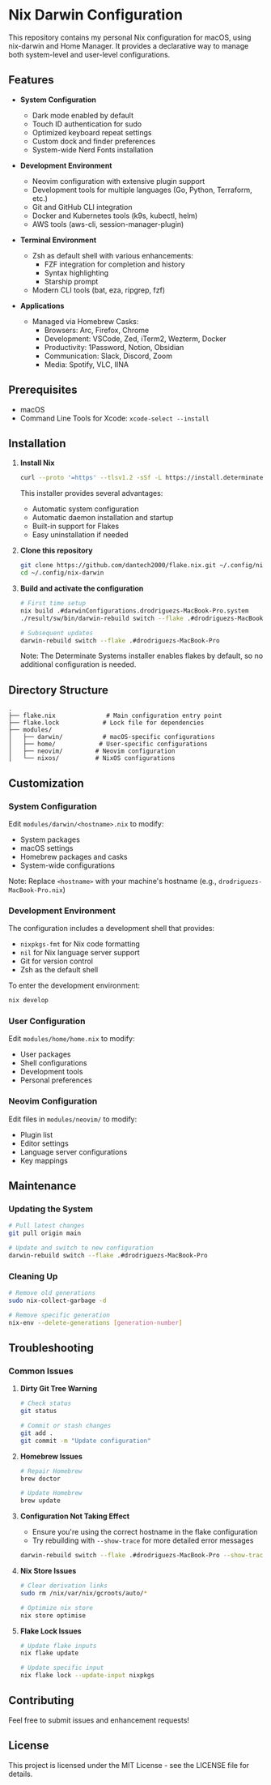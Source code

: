 # Nix Darwin Configuration

This repository contains my personal Nix configuration for macOS, using nix-darwin and Home Manager. It provides a declarative way to manage both system-level and user-level configurations.

## Features

- **System Configuration**
  - Dark mode enabled by default
  - Touch ID authentication for sudo
  - Optimized keyboard repeat settings
  - Custom dock and finder preferences
  - System-wide Nerd Fonts installation

- **Development Environment**
  - Neovim configuration with extensive plugin support
  - Development tools for multiple languages (Go, Python, Terraform, etc.)
  - Git and GitHub CLI integration
  - Docker and Kubernetes tools (k9s, kubectl, helm)
  - AWS tools (aws-cli, session-manager-plugin)

- **Terminal Environment**
  - Zsh as default shell with various enhancements:
    - FZF integration for completion and history
    - Syntax highlighting
    - Starship prompt
  - Modern CLI tools (bat, eza, ripgrep, fzf)

- **Applications**
  - Managed via Homebrew Casks:
    - Browsers: Arc, Firefox, Chrome
    - Development: VSCode, Zed, iTerm2, Wezterm, Docker
    - Productivity: 1Password, Notion, Obsidian
    - Communication: Slack, Discord, Zoom
    - Media: Spotify, VLC, IINA

## Prerequisites

- macOS
- Command Line Tools for Xcode: `xcode-select --install`

## Installation

1. **Install Nix**
   ```bash
   curl --proto '=https' --tlsv1.2 -sSf -L https://install.determinate.systems/nix | sh
   ```
   This installer provides several advantages:
   - Automatic system configuration
   - Automatic daemon installation and startup
   - Built-in support for Flakes
   - Easy uninstallation if needed

2. **Clone this repository**
   ```bash
   git clone https://github.com/dantech2000/flake.nix.git ~/.config/nix-darwin
   cd ~/.config/nix-darwin
   ```

3. **Build and activate the configuration**
   ```bash
   # First time setup
   nix build .#darwinConfigurations.drodriguezs-MacBook-Pro.system
   ./result/sw/bin/darwin-rebuild switch --flake .#drodriguezs-MacBook-Pro

   # Subsequent updates
   darwin-rebuild switch --flake .#drodriguezs-MacBook-Pro
   ```

   Note: The Determinate Systems installer enables flakes by default, so no additional configuration is needed.

## Directory Structure

```
.
├── flake.nix              # Main configuration entry point
├── flake.lock            # Lock file for dependencies
├── modules/
│   ├── darwin/           # macOS-specific configurations
│   ├── home/            # User-specific configurations
│   ├── neovim/         # Neovim configuration
│   └── nixos/          # NixOS configurations
```

## Customization

### System Configuration
Edit `modules/darwin/<hostname>.nix` to modify:
- System packages
- macOS settings
- Homebrew packages and casks
- System-wide configurations

Note: Replace `<hostname>` with your machine's hostname (e.g., `drodriguezs-MacBook-Pro.nix`)

### Development Environment
The configuration includes a development shell that provides:
- `nixpkgs-fmt` for Nix code formatting
- `nil` for Nix language server support
- Git for version control
- Zsh as the default shell

To enter the development environment:
```bash
nix develop
```

### User Configuration
Edit `modules/home/home.nix` to modify:
- User packages
- Shell configurations
- Development tools
- Personal preferences

### Neovim Configuration
Edit files in `modules/neovim/` to modify:
- Plugin list
- Editor settings
- Language server configurations
- Key mappings

## Maintenance

### Updating the System
```bash
# Pull latest changes
git pull origin main

# Update and switch to new configuration
darwin-rebuild switch --flake .#drodriguezs-MacBook-Pro
```

### Cleaning Up
```bash
# Remove old generations
sudo nix-collect-garbage -d

# Remove specific generation
nix-env --delete-generations [generation-number]
```

## Troubleshooting

### Common Issues

1. **Dirty Git Tree Warning**
   ```bash
   # Check status
   git status
   
   # Commit or stash changes
   git add .
   git commit -m "Update configuration"
   ```

2. **Homebrew Issues**
   ```bash
   # Repair Homebrew
   brew doctor
   
   # Update Homebrew
   brew update
   ```

3. **Configuration Not Taking Effect**
   - Ensure you're using the correct hostname in the flake configuration
   - Try rebuilding with `--show-trace` for more detailed error messages
   ```bash
   darwin-rebuild switch --flake .#drodriguezs-MacBook-Pro --show-trace
   ```

4. **Nix Store Issues**
   ```bash
   # Clear derivation links
   sudo rm /nix/var/nix/gcroots/auto/*
   
   # Optimize nix store
   nix store optimise
   ```

5. **Flake Lock Issues**
   ```bash
   # Update flake inputs
   nix flake update
   
   # Update specific input
   nix flake lock --update-input nixpkgs
   ```

## Contributing

Feel free to submit issues and enhancement requests!

## License

This project is licensed under the MIT License - see the LICENSE file for details.
